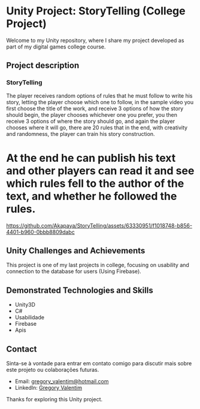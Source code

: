 # Unity Project: StoryTelling (College Project)

Welcome to my Unity repository, where I share my project developed as part of my digital games college course.

## Project description

### StoryTelling
The player receives random options of rules that he must follow to write his story, letting the player choose which one to follow, in the sample video you first choose the title of the work, and receive 3 options of how the story should begin, the player chooses whichever one you prefer, you then receive 3 options of where the story should go, and again the player chooses where it will go, there are 20 rules that in the end, with creativity and randomness, the player can train his story construction.

# At the end he can publish his text and other players can read it and see which rules fell to the author of the text, and whether he followed the rules.

https://github.com/Akapaya/StoryTelling/assets/63330951/f1018748-b856-4401-b960-0bbb8809dabc

## Unity Challenges and Achievements
This project is one of my last projects in college, focusing on usability and connection to the database for users (Using Firebase).

## Demonstrated Technologies and Skills

- Unity3D
- C#
- Usabilidade
- Firebase
- Apis

## Contact

Sinta-se à vontade para entrar em contato comigo para discutir mais sobre este projeto ou colaborações futuras.

- Email: gregory_valentim@hotmail.com
- LinkedIn: [Gregory Valentim](https://www.linkedin.com/in/gregory-valentim/)

Thanks for exploring this Unity project.
